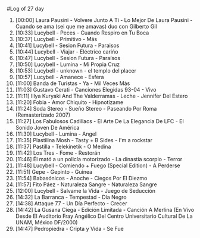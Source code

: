 #Log of 27 day

1. [00:00] Laura Pausini - Volvere Junto A Ti - Lo Mejor De Laura Pausini - Cuando se ama (sei que me amavas) duo con Gilberto Gil
1. [10:33] Lucybell - Peces - Cuando Respiro en Tu Boca
1. [10:37] Lucybell - Primitivo - Más
1. [10:41] Lucybell - Sesion Futura - Paraisos
1. [10:44] Lucybell - Viajar - Eléctrico carińo
1. [10:47] Lucybell - Sesion Futura - Paraísos
1. [10:50] Lucybell - Lumina - Mi Propia Cruz
1. [10:53] Lucybell - unknown - el templo del placer
1. [10:57] Lucybell - Amanece - Esfera
1. [11:00] Banda de Turistas - Ya - Mil Veces Más
1. [11:03] Gustavo Cerati - Canciones Elegidas 93-04 - Vivo
1. [11:11] Illya Kuryaki And The Valderramas - Leche - Jennifer Del Estero
1. [11:20] Fobia - Amor Chiquito - Hipnotízame
1. [11:24] Soda Stereo - Sueño Stereo - Paseando Por Roma (Remasterizado 2007)
1. [11:27] Los Fabulosos Cadillacs - El Arte De La Elegancia De LFC - El Sonido Joven De América
1. [11:30] Lucybell - Lumina - Angel
1. [11:35] Plastilina Mosh - Tasty + B Sides - I'm a rockstar
1. [11:37] Pastilla - Telekinetik - O Medina
1. [11:42] Los Tres - Fome - Restorán
1. [11:46] Él mató a un policía motorizado - La dinastía scorpio - Terror
1. [11:48] Lucybell - Comiendo + Fuego (Special Edition) - A Perderse
1. [11:51] Gepe - Gepinto - Guinea
1. [11:54] Babasónicos - Anoche - Ciegos Por El Diezmo
1. [11:57] Fito Páez - Naturaleza Sangre - Naturaleza Sangre
1. [12:00] Lucybell - Salvame la Vida - Juego de Seducción
1. [14:32] La Barranca - Tempestad - Día Negro
1. [14:38] Attaque 77 - Un Día Perfecto - Crecer
1. [14:42] La Gusana Ciega - Edición Limitada - Canción A Merlina (En Vivo Desde El Auditorio Fray Angélico Del Centro Universitario Cultural De La UNAM, México DF/2000)
1. [14:47] Pedropiedra - Cripta y Vida - Se Fue
